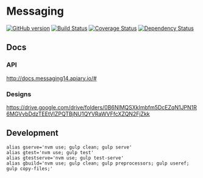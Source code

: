 # Messaging
[![GitHub version](https://badge.fury.io/gh/appirio-tech%2Fng-work-layout.svg)](http://badge.fury.io/gh/appirio-tech%2Fng-work-layout)
[![Build Status](https://magnum.travis-ci.com/appirio-tech/messaging.svg?token=sjYcnNqPWxBpKgooh32F)](https://magnum.travis-ci.com/appirio-tech/messaging)
[![Coverage Status](https://coveralls.io/repos/appirio-tech/messaging/badge.svg?branch=master&t=qP5jFO)](https://coveralls.io/r/appirio-tech/messaging?branch=master)
[![Dependency Status](https://www.versioneye.com/user/projects/55d7a0bd8d9c4b0021000001/badge.svg?style=flat)](https://www.versioneye.com/user/projects/55d7a0bd8d9c4b0021000001)

## Docs
### API
http://docs.messaging14.apiary.io/#

### Designs
https://drive.google.com/drive/folders/0B6NlMQSXkImbfm5DcEZqN1JPN1R6MGVvbDdzTEEtVlZPQTBjNU1QYVRaWVFfcXZQN2FjZkk

## Development
```
alias gserve='nvm use; gulp clean; gulp serve'
alias gtest='nvm use; gulp test'
alias gtestserve='nvm use; gulp test-serve'
alias gbuild='nvm use; gulp clean; gulp preprocessors; gulp useref; gulp copy-files;'
``` 